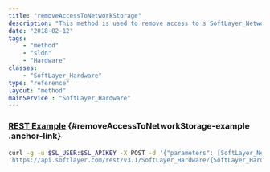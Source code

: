 ```yaml
---
title: "removeAccessToNetworkStorage"
description: "This method is used to remove access to s SoftLayer_Network_Storage volumes that supports host- or network-level access control. "
date: "2018-02-12"
tags:
    - "method"
    - "sldn"
    - "Hardware"
classes:
    - "SoftLayer_Hardware"
type: "reference"
layout: "method"
mainService : "SoftLayer_Hardware"
---
```


### [REST Example](#removeAccessToNetworkStorage-example) <a href="/article/rest/"><i class="fas fa-question"></i></a> {#removeAccessToNetworkStorage-example .anchor-link} 
```bash
curl -g -u $SL_USER:$SL_APIKEY -X POST -d '{"parameters": [SoftLayer_Network_Storage]}' \
'https://api.softlayer.com/rest/v3.1/SoftLayer_Hardware/{SoftLayer_HardwareID}/removeAccessToNetworkStorage'
```
